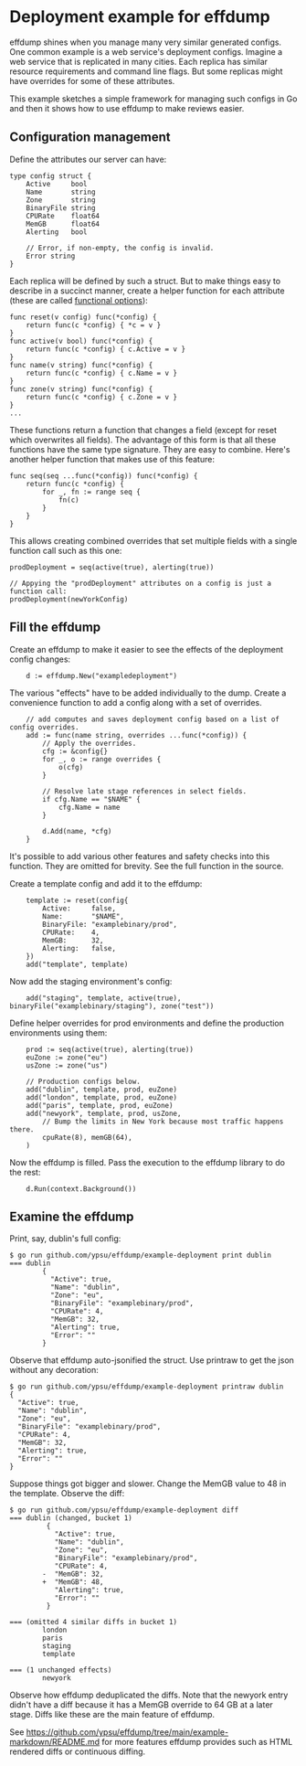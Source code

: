 # Deployment example for effdump

effdump shines when you manage many very similar generated configs.
One common example is a web service's deployment configs.
Imagine a web service that is replicated in many cities.
Each replica has similar resource requirements and command line flags.
But some replicas might have overrides for some of these attributes.

This example sketches a simple framework for managing such configs in Go and then it shows how to use effdump to make reviews easier.

## Configuration management

Define the attributes our server can have:

```
type config struct {
	Active     bool
	Name       string
	Zone       string
	BinaryFile string
	CPURate    float64
	MemGB      float64
	Alerting   bool

	// Error, if non-empty, the config is invalid.
	Error string
}
```

Each replica will be defined by such a struct.
But to make things easy to describe in a succinct manner, create a helper function for each attribute (these are called [functional options](https://dave.cheney.net/2014/10/17/functional-options-for-friendly-apis)):

```
func reset(v config) func(*config) {
	return func(c *config) { *c = v }
}
func active(v bool) func(*config) {
	return func(c *config) { c.Active = v }
}
func name(v string) func(*config) {
	return func(c *config) { c.Name = v }
}
func zone(v string) func(*config) {
	return func(c *config) { c.Zone = v }
}
...
```

These functions return a function that changes a field (except for reset which overwrites all fields).
The advantage of this form is that all these functions have the same type signature.
They are easy to combine.
Here's another helper function that makes use of this feature:

```
func seq(seq ...func(*config)) func(*config) {
	return func(c *config) {
		for _, fn := range seq {
			fn(c)
		}
	}
}
```

This allows creating combined overrides that set multiple fields with a single function call such as this one:

```
prodDeployment = seq(active(true), alerting(true))

// Appying the "prodDeployment" attributes on a config is just a function call:
prodDeployment(newYorkConfig)
```

## Fill the effdump

Create an effdump to make it easier to see the effects of the deployment config changes:

```
	d := effdump.New("exampledeployment")
```

The various "effects" have to be added individually to the dump.
Create a convenience function to add a config along with a set of overrides.

```
	// add computes and saves deployment config based on a list of config overrides.
	add := func(name string, overrides ...func(*config)) {
		// Apply the overrides.
		cfg := &config{}
		for _, o := range overrides {
			o(cfg)
		}

		// Resolve late stage references in select fields.
		if cfg.Name == "$NAME" {
			cfg.Name = name
		}

		d.Add(name, *cfg)
	}
```

It's possible to add various other features and safety checks into this function.
They are omitted for brevity.
See the full function in the source.

Create a template config and add it to the effdump:

```
	template := reset(config{
		Active:     false,
		Name:       "$NAME",
		BinaryFile: "examplebinary/prod",
		CPURate:    4,
		MemGB:      32,
		Alerting:   false,
	})
	add("template", template)
```

Now add the staging environment's config:

```
	add("staging", template, active(true), binaryFile("examplebinary/staging"), zone("test"))
```

Define helper overrides for prod environments and define the production environments using them:

```
	prod := seq(active(true), alerting(true))
	euZone := zone("eu")
	usZone := zone("us")

	// Production configs below.
	add("dublin", template, prod, euZone)
	add("london", template, prod, euZone)
	add("paris", template, prod, euZone)
	add("newyork", template, prod, usZone,
		// Bump the limits in New York because most traffic happens there.
		cpuRate(8), memGB(64),
	)
```

Now the effdump is filled.
Pass the execution to the effdump library to do the rest:

```
	d.Run(context.Background())
```

## Examine the effdump

Print, say, dublin's full config:

```
$ go run github.com/ypsu/effdump/example-deployment print dublin
=== dublin
        {
          "Active": true,
          "Name": "dublin",
          "Zone": "eu",
          "BinaryFile": "examplebinary/prod",
          "CPURate": 4,
          "MemGB": 32,
          "Alerting": true,
          "Error": ""
        }
```

Observe that effdump auto-jsonified the struct.
Use printraw to get the json without any decoration:

```
$ go run github.com/ypsu/effdump/example-deployment printraw dublin
{
  "Active": true,
  "Name": "dublin",
  "Zone": "eu",
  "BinaryFile": "examplebinary/prod",
  "CPURate": 4,
  "MemGB": 32,
  "Alerting": true,
  "Error": ""
}
```

Suppose things got bigger and slower.
Change the MemGB value to 48 in the template.
Observe the diff:

```
$ go run github.com/ypsu/effdump/example-deployment diff
=== dublin (changed, bucket 1)
         {
           "Active": true,
           "Name": "dublin",
           "Zone": "eu",
           "BinaryFile": "examplebinary/prod",
           "CPURate": 4,
        -  "MemGB": 32,
        +  "MemGB": 48,
           "Alerting": true,
           "Error": ""
         }

=== (omitted 4 similar diffs in bucket 1)
        london
        paris
        staging
        template

=== (1 unchanged effects)
        newyork
```

Observe how effdump deduplicated the diffs.
Note that the newyork entry didn't have a diff because it has a MemGB override to 64 GB at a later stage.
Diffs like these are the main feature of effdump.

See https://github.com/ypsu/effdump/tree/main/example-markdown/README.md for more features effdump provides such as HTML rendered diffs or continuous diffing.
